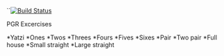 ``[![Build Status](https://travis-ci.com/amish1188/pgr203-excercise.svg?branch=master)](https://travis-ci.com/amish1188/pgr203-excercise)


PGR Excercises

*Yatzi
    *Ones
    *Twos
    *Threes
    *Fours
    *Fives
    *Sixes
    *Pair
    *Two pair
    *Full house
    *Small straight
    *Large straight